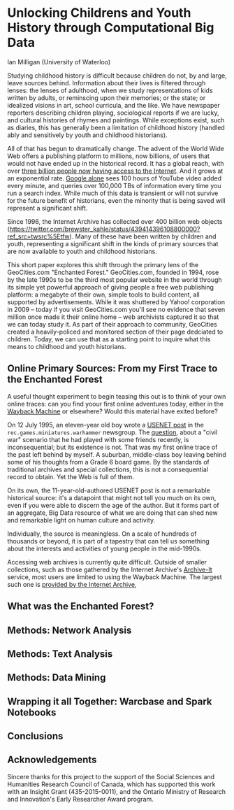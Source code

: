 # Unlocking Childrens and Youth History through Computational Big Data

Ian Milligan (University of Waterloo)

Studying childhood history is difficult because children do not, by and large, leave sources behind. Information about their lives is filtered through lenses: the lenses of adulthood, when we study representations of kids written by adults, or reminscing upon their memories; or the state; or idealized visions in art, school curricula, and the like. We have newspaper reporters describing children playing, sociological reports if we are lucky, and cultural histories of rhymes and paintings. While exceptions exist, such as diaries, this has generally been a limitation of childhood history (handled ably and sensitively by youth and childhood historians).

All of that has begun to dramatically change. The advent of the World Wide Web offers a publishing platform to millions, now billions, of users that would not have ended up in the historical record. It has a global reach, with over [three billion people now having access to the Internet](http://www.bbc.com/news/technology-32884867). And it grows at an exponential rate. [Google alone](http://lintool.github.io/my-data-is-bigger-than-your-data/) sees 100 hours of YouTube video added every minute, and queries over 100,000 TBs of information every time you run a search index. While much of this data is transient or will not survive for the future benefit of historians, even the minority that is being saved will represent a significant shift.

Since 1996, the Internet Archive has collected over 400 billion web objects (https://twitter.com/brewster_kahle/status/439414396108800000?ref_src=twsrc%5Etfw). Many of these have been written by children and youth, representing a significant shift in the kinds of primary sources that are now available to youth and childhood historians.

This short paper explores this shift through the primary lens of the GeoCities.com "Enchanted Forest." GeoCities.com, founded in 1994, rose by the late 1990s to be the third most popular website in the world through its simple yet powerful approach of giving people a free web publishing platform: a megabyte of their own, simple tools to build content, all supported by advertisements. While it was shuttered by Yahoo! corporation in 2009 – today if you visit GeoCities.com you'll see no evidence that seven million once made it their online home – web archivists captured it so that we can today study it. As part of their approach to community, GeoCities created a heavily-policed and monitored section of their page dedciated to children. Today, we can use that as a starting point to inquire what this means to childhood and youth historians.

## Online Primary Sources: From my First Trace to the Enchanted Forest

A useful thought experiment to begin teasing this out is to think of your own online traces: can you find yoour first online adventures today, either in the [Wayback Machine](http://archive.org/web) or elsewhere? Would this material have exited before? 

On 12 July 1995, an eleven-year old boy wrote a [USENET post](http://www.usenet.org/) in the `rec.games.miniatures.warhammer` newsgroup. The [question](https://groups.google.com/forum/#!topic/rec.games.miniatures.warhammer/lBXtRaahGzc), about a "civil war" scenario that he had played with some friends recently, is inconsequential; but its existence is not. That was my first online trace of the past left behind by myself. A suburban, middle-class boy leaving behind some of his thoughts from a Grade 6 board game. By the standards of traditional archives and special collections, this is not a consequential record to obtain. Yet the Web is full of them.

On its own, the 11-year-old-authored USENET post is not a remarkable historical source: it's a datapoint that might not tell you much on its own, even if you were able to discern the age of the author. But it forms part of an aggregate, Big Data resource of what we are doing that can shed new and remarkable light on human culture and activity.

Individually, the source is meaningless. On a scale of hundreds of thousands or beyond, it is part of a tapestry that can tell us something about the interests and activities of young people in the mid-1990s.

Accessing web archives is currently quite difficult. Outside of smaller collections, such as those gathered by the Internet Archive's [Archive-It](https://archive-it.org/) service, most users are limited to using the Wayback Machine. The largest such one is [provided by the Internet Archive](http://archive.org/web/), 

## What was the Enchanted Forest?

## Methods: Network Analysis

## Methods: Text Analysis

## Methods: Data Mining

## Wrapping it all Together: Warcbase and Spark Notebooks

## Conclusions

## Acknowledgements

Sincere thanks for this project to the support of the Social Sciences and Humanities Research Council of Canada, which has supported this work with an Insight Grant (435-2015-0011), and the Ontario Ministry of Research and Innovation's Early Researcher Award program.